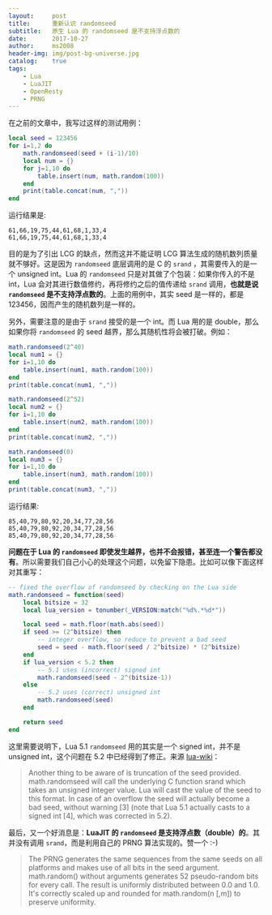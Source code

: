 ```yaml
---
layout:     post
title:      重新认识 randomseed
subtitle:   原生 Lua 的 randomseed 是不支持浮点数的
date:       2017-10-27
author:     ms2008
header-img: img/post-bg-universe.jpg
catalog:    true
tags:
    - Lua
    - LuaJIT
    - OpenResty
    - PRNG
---
```


在之前的文章中，我写过这样的测试用例：

```lua
local seed = 123456
for i=1,2 do
    math.randomseed(seed + (i-1)/10)
    local num = {}
    for j=1,10 do
        table.insert(num, math.random(100))
    end
    print(table.concat(num, ","))
end
```

运行结果是:

```
61,66,19,75,44,61,68,1,33,4
61,66,19,75,44,61,68,1,33,4
```

目的是为了引出 LCG 的缺点，然而这并不能证明 LCG 算法生成的随机数列质量就不够好。这是因为 `randomseed` 底层调用的是 C 的 `srand` ，其需要传入的是一个 unsigned int。Lua 的 `randomseed` 只是对其做了个包装：如果你传入的不是 int，Lua 会对其进行数值修约，再将修约之后的值传递给 `srand` 调用，**也就是说 `randomseed` 是不支持浮点数的**。上面的用例中，其实 seed 是一样的，都是 123456，因而产生的随机数列是一样的。

另外，需要注意的是由于 `srand` 接受的是一个 int。而 Lua 用的是 double，那么如果你将 `randomseed` 的 seed 越界，那么其随机性将会被打破。例如：

```lua
math.randomseed(2^40)
local num1 = {}
for i=1,10 do
    table.insert(num1, math.random(100))
end
print(table.concat(num1, ","))

math.randomseed(2^52)
local num2 = {}
for i=1,10 do
    table.insert(num2, math.random(100))
end
print(table.concat(num2, ","))

math.randomseed(0)
local num3 = {}
for i=1,10 do
    table.insert(num3, math.random(100))
end
print(table.concat(num3, ","))
```

运行结果:

```
85,40,79,80,92,20,34,77,28,56
85,40,79,80,92,20,34,77,28,56
85,40,79,80,92,20,34,77,28,56
```

**问题在于 Lua 的 `randomseed` 即使发生越界，也并不会报错，甚至连一个警告都没有**。所以需要我们自己小心的处理这个问题，以免留下隐患。比如可以像下面这样对其重写：

```lua
-- fixed the overflow of randomseed by checking on the Lua side
math.randomseed = function(seed)
    local bitsize = 32
    local lua_version = tonumber(_VERSION:match("%d%.*%d*"))

    local seed = math.floor(math.abs(seed))
    if seed >= (2^bitsize) then
        -- integer overflow, so reduce to prevent a bad seed
        seed = seed - math.floor(seed / 2^bitsize) * (2^bitsize)
    end
    if lua_version < 5.2 then
        -- 5.1 uses (incorrect) signed int
        math.randomseed(seed - 2^(bitsize-1))
    else
        -- 5.2 uses (correct) unsigned int
        math.randomseed(seed)
    end

    return seed
end
```

这里需要说明下，Lua 5.1 `randomseed` 用的其实是一个 signed int，并不是 unsigned int，这个问题在 5.2 中已经得到了修正。来源 [lua-wiki](http://lua-users.org/wiki/MathLibraryTutorial)：

> Another thing to be aware of is truncation of the seed provided. math.randomseed will call the underlying C function srand which takes an unsigned integer value. Lua will cast the value of the seed to this format. In case of an overflow the seed will actually become a bad seed, without warning [3] (note that Lua 5.1 actually casts to a signed int [4], which was corrected in 5.2).

最后，又一个好消息是：**LuaJIT 的 `randomseed` 是支持浮点数（double）的**。其并没有调用 `srand`，而是利用自己的 PRNG 算法实现的。赞一个 :-)

> The PRNG generates the same sequences from the same seeds on all platforms and makes use of all bits in the seed argument. math.random() without arguments generates 52 pseudo-random bits for every call. The result is uniformly distributed between 0.0 and 1.0. It's correctly scaled up and rounded for math.random(n [,m]) to preserve uniformity.
